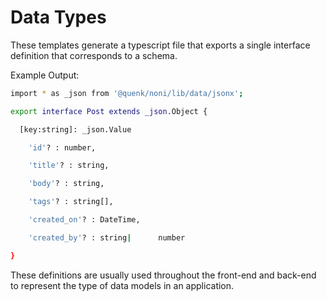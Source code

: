 # Data Types

These templates generate a typescript file that exports a single interface
definition that corresponds to a schema.

Example Output:

```sh
import * as _json from '@quenk/noni/lib/data/jsonx';

export interface Post extends _json.Object {

  [key:string]: _json.Value

    'id'? : number,

    'title'? : string,

    'body'? : string,

    'tags'? : string[],

    'created_on'? : DateTime,

    'created_by'? : string|      number

}
```

These definitions are usually used throughout the front-end and back-end to 
represent the type of data models in an application.

